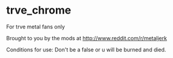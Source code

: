 # trve_chrome


For trve metal fans only


Brought to you by the mods at http://www.reddit.com/r/metaljerk


Conditions for use: Don't be a false or u will be burned and died.
